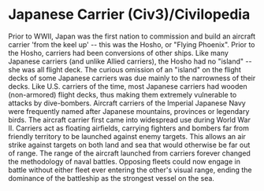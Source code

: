 # Japanese Carrier (Civ3)/Civilopedia

Prior to WWII, Japan was the first nation to commission and build an aircraft carrier 'from the
keel up' -- this was the Hosho, or "Flying Phoenix". Prior to the Hosho, carriers had been
conversions of other ships. Like many Japanese carriers (and unlike Allied carriers), the Hosho
had no "island" -- she was all flight deck. The curious omission of an "island" on the flight
decks of some Japanese carriers was due mainly to the narrowness of their decks. Like U.S. carriers
of the time, most Japanese carriers had wooden (non-armored) flight decks, thus making them extremely
vulnerable to attacks by dive-bombers. Aircraft carriers of the Imperial Japanese Navy were
frequently named after Japanese mountains, provinces or legendary birds.
The aircraft carrier first came into widespread use during World War II. Carriers act as floating
airfields, carrying fighters and bombers far from friendly territory to be launched against enemy
targets. This allows an air strike against targets on both land and sea that would otherwise be far
out of range. The range of the aircraft launched from carriers forever changed the methodology of
naval battles. Opposing fleets could now engage in battle without either fleet ever entering the
other's visual range, ending the dominance of the battleship as the strongest vessel on the sea.